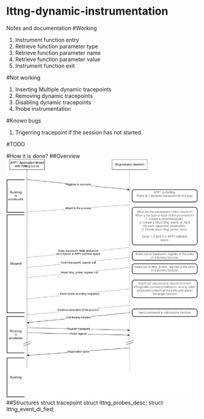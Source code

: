 lttng-dynamic-instrumentation
=============================

Notes and documentation
#Working
1. Instrument function entry
2. Retrieve function parameter type
3. Retrieve function parameter name
4. Retrieve function parameter value
5. Instrument function exit

#Not working

1. Inserting Multiple dynamic tracepoints
2. Removing dynamic tracepoints
3. Disabling dynamic tracepoints
4. Probe instrumentation

#Known bugs
1. Trigerring tracepoint if the session has not started.

#TODO

#How it is done?
##Overview
![Alt text](img/lttng-di.png "High level diagram")
##Structures
struct tracepoint
struct lttng_probes_desc;
struct lttng_event_di_fied;
